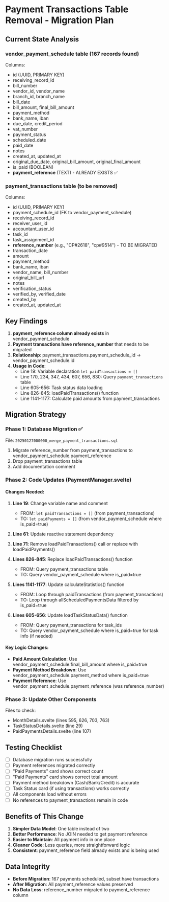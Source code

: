 # Payment Transactions Table Removal - Migration Plan

## Current State Analysis

### vendor_payment_schedule table (167 records found)
Columns:
- id (UUID, PRIMARY KEY)
- receiving_record_id
- bill_number
- vendor_id, vendor_name
- branch_id, branch_name
- bill_date
- bill_amount, final_bill_amount
- payment_method
- bank_name, iban
- due_date, credit_period
- vat_number
- payment_status
- scheduled_date
- paid_date
- notes
- created_at, updated_at
- original_due_date, original_bill_amount, original_final_amount
- is_paid (BOOLEAN)
- **payment_reference** (TEXT) - ALREADY EXISTS ✅

### payment_transactions table (to be removed)
Columns:
- id (UUID, PRIMARY KEY)
- payment_schedule_id (FK to vendor_payment_schedule)
- receiving_record_id
- receiver_user_id
- accountant_user_id
- task_id
- task_assignment_id
- **reference_number** (e.g., "CP#2618", "cp#9514") - TO BE MIGRATED
- transaction_date
- amount
- payment_method
- bank_name, iban
- vendor_name, bill_number
- original_bill_url
- notes
- verification_status
- verified_by, verified_date
- created_by
- created_at, updated_at

## Key Findings

1. **payment_reference column already exists** in vendor_payment_schedule
2. **Payment transactions have reference_number** that needs to be migrated
3. **Relationship**: payment_transactions.payment_schedule_id → vendor_payment_schedule.id
4. **Usage in Code**:
   - Line 19: Variable declaration `let paidTransactions = []`
   - Line 170, 234, 347, 434, 607, 656, 830: Query `payment_transactions` table
   - Line 605-656: Task status data loading
   - Line 826-845: loadPaidTransactions() function
   - Line 1141-1177: Calculate paid amounts from payment_transactions

## Migration Strategy

### Phase 1: Database Migration ✅
File: `20250127000000_merge_payment_transactions.sql`

1. Migrate reference_number from payment_transactions to vendor_payment_schedule.payment_reference
2. Drop payment_transactions table
3. Add documentation comment

### Phase 2: Code Updates (PaymentManager.svelte)

#### Changes Needed:
1. **Line 19**: Change variable name and comment
   - FROM: `let paidTransactions = []` (from payment_transactions)
   - TO: `let paidPayments = []` (from vendor_payment_schedule where is_paid=true)

2. **Line 61**: Update reactive statement dependency

3. **Line 71**: Remove loadPaidTransactions() call or replace with loadPaidPayments()

4. **Lines 826-845**: Replace loadPaidTransactions() function
   - FROM: Query payment_transactions table
   - TO: Query vendor_payment_schedule where is_paid=true

5. **Lines 1141-1177**: Update calculateStatistics() function
   - FROM: Loop through paidTransactions (from payment_transactions)
   - TO: Loop through allScheduledPaymentsData filtered by is_paid=true

6. **Lines 605-656**: Update loadTaskStatusData() function
   - FROM: Query payment_transactions for task_ids
   - TO: Query vendor_payment_schedule where is_paid=true for task info (if needed)

#### Key Logic Changes:
- **Paid Amount Calculation**: Use vendor_payment_schedule.final_bill_amount where is_paid=true
- **Payment Method Breakdown**: Use vendor_payment_schedule.payment_method where is_paid=true
- **Payment Reference**: Use vendor_payment_schedule.payment_reference (was reference_number)

### Phase 3: Update Other Components

Files to check:
- MonthDetails.svelte (lines 595, 626, 703, 763)
- TaskStatusDetails.svelte (line 29)
- PaidPaymentsDetails.svelte (line 107)

## Testing Checklist

- [ ] Database migration runs successfully
- [ ] Payment references migrated correctly
- [ ] "Paid Payments" card shows correct count
- [ ] "Paid Payments" card shows correct total amount
- [ ] Payment method breakdown (Cash/Bank/Credit) is accurate
- [ ] Task Status card (if using transactions) works correctly
- [ ] All components load without errors
- [ ] No references to payment_transactions remain in code

## Benefits of This Change

1. **Simpler Data Model**: One table instead of two
2. **Better Performance**: No JOIN needed to get payment reference
3. **Easier to Maintain**: All payment info in one place
4. **Cleaner Code**: Less queries, more straightforward logic
5. **Consistent**: payment_reference field already exists and is being used

## Data Integrity

- **Before Migration**: 167 payments scheduled, subset have transactions
- **After Migration**: All payment_reference values preserved
- **No Data Loss**: reference_number migrated to payment_reference column
